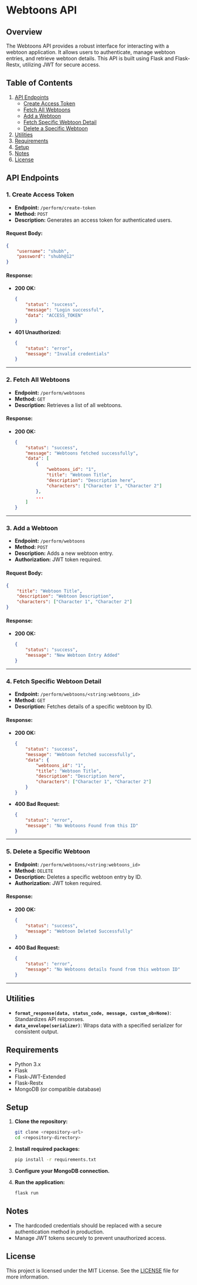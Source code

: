 # Webtoons API

## Overview

The Webtoons API provides a robust interface for interacting with a webtoon application. It allows users to authenticate, manage webtoon entries, and retrieve webtoon details. This API is built using Flask and Flask-Restx, utilizing JWT for secure access.

## Table of Contents

1. [API Endpoints](#api-endpoints)
   - [Create Access Token](#1-create-access-token)
   - [Fetch All Webtoons](#2-fetch-all-webtoons)
   - [Add a Webtoon](#3-add-a-webtoon)
   - [Fetch Specific Webtoon Detail](#4-fetch-specific-webtoon-detail)
   - [Delete a Specific Webtoon](#5-delete-a-specific-webtoon)
2. [Utilities](#utilities)
3. [Requirements](#requirements)
4. [Setup](#setup)
5. [Notes](#notes)
6. [License](#license)

## API Endpoints

### 1. Create Access Token

- **Endpoint:** `/perform/create-token`
- **Method:** `POST`
- **Description:** Generates an access token for authenticated users.

#### Request Body:
```json
{
    "username": "shubh",
    "password": "shubh@12"
}
```

#### Response:
- **200 OK:**
  ```json
  {
      "status": "success",
      "message": "Login successful",
      "data": "ACCESS_TOKEN"
  }
  ```
- **401 Unauthorized:**
  ```json
  {
      "status": "error",
      "message": "Invalid credentials"
  }
  ```

---

### 2. Fetch All Webtoons

- **Endpoint:** `/perform/webtoons`
- **Method:** `GET`
- **Description:** Retrieves a list of all webtoons.

#### Response:
- **200 OK:**
  ```json
  {
      "status": "success",
      "message": "Webtoons fetched successfully",
      "data": [
          {
              "webtoons_id": "1",
              "title": "Webtoon Title",
              "description": "Description here",
              "characters": ["Character 1", "Character 2"]
          },
          ...
      ]
  }
  ```

---

### 3. Add a Webtoon

- **Endpoint:** `/perform/webtoons`
- **Method:** `POST`
- **Description:** Adds a new webtoon entry.
- **Authorization:** JWT token required.

#### Request Body:
```json
{
    "title": "Webtoon Title",
    "description": "Webtoon Description",
    "characters": ["Character 1", "Character 2"]
}
```

#### Response:
- **200 OK:**
  ```json
  {
      "status": "success",
      "message": "New Webtoon Entry Added"
  }
  ```

---

### 4. Fetch Specific Webtoon Detail

- **Endpoint:** `/perform/webtoons/<string:webtoons_id>`
- **Method:** `GET`
- **Description:** Fetches details of a specific webtoon by ID.

#### Response:
- **200 OK:**
  ```json
  {
      "status": "success",
      "message": "Webtoon fetched successfully",
      "data": {
          "webtoons_id": "1",
          "title": "Webtoon Title",
          "description": "Description here",
          "characters": ["Character 1", "Character 2"]
      }
  }
  ```
- **400 Bad Request:**
  ```json
  {
      "status": "error",
      "message": "No Webtoons Found from this ID"
  }
  ```

---

### 5. Delete a Specific Webtoon

- **Endpoint:** `/perform/webtoons/<string:webtoons_id>`
- **Method:** `DELETE`
- **Description:** Deletes a specific webtoon entry by ID.
- **Authorization:** JWT token required.

#### Response:
- **200 OK:**
  ```json
  {
      "status": "success",
      "message": "Webtoon Deleted Successfully"
  }
  ```
- **400 Bad Request:**
  ```json
  {
      "status": "error",
      "message": "No Webtoons details found from this webtoon ID"
  }
  ```

---

## Utilities

- **`format_response(data, status_code, message, custom_ob=None)`**: Standardizes API responses.
- **`data_envelope(serializer)`**: Wraps data with a specified serializer for consistent output.

## Requirements

- Python 3.x
- Flask
- Flask-JWT-Extended
- Flask-Restx
- MongoDB (or compatible database)

## Setup

1. **Clone the repository:**
   ```bash
   git clone <repository-url>
   cd <repository-directory>
   ```

2. **Install required packages:**
   ```bash
   pip install -r requirements.txt
   ```

3. **Configure your MongoDB connection.**

4. **Run the application:**
   ```bash
   flask run
   ```

## Notes

- The hardcoded credentials should be replaced with a secure authentication method in production.
- Manage JWT tokens securely to prevent unauthorized access.

## License

This project is licensed under the MIT License. See the [LICENSE](LICENSE) file for more information.
